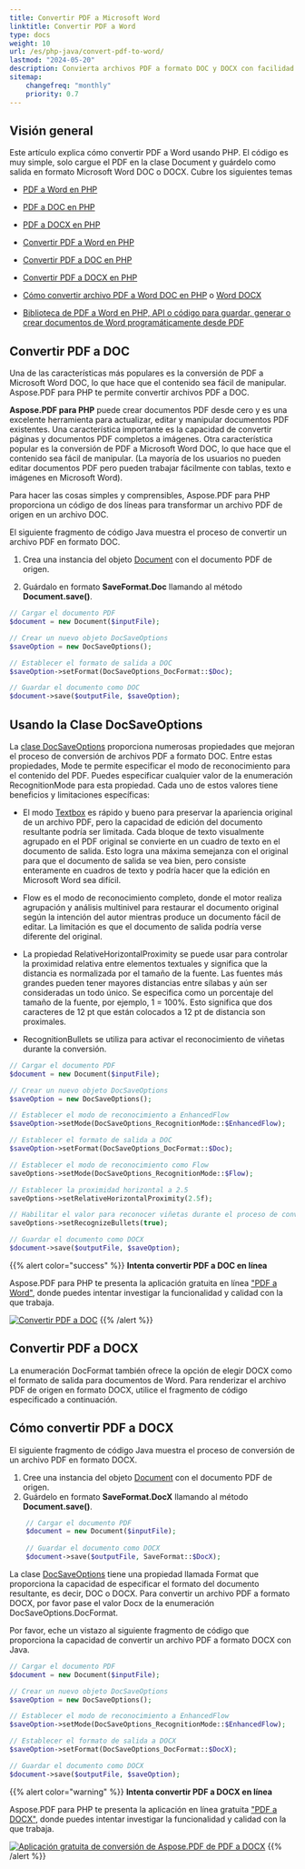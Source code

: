 ```yaml
---
title: Convertir PDF a Microsoft Word
linktitle: Convertir PDF a Word
type: docs
weight: 10
url: /es/php-java/convert-pdf-to-word/
lastmod: "2024-05-20"
description: Convierta archivos PDF a formato DOC y DOCX con facilidad y control total con Aspose.PDF para PHP. Aprenda más sobre cómo ajustar la conversión de documentos PDF a Microsoft Word.
sitemap:
    changefreq: "monthly"
    priority: 0.7
---
```


## Visión general

Este artículo explica cómo convertir PDF a Word usando PHP. El código es muy simple, solo cargue el PDF en la clase Document y guárdelo como salida en formato Microsoft Word DOC o DOCX. Cubre los siguientes temas

- [PDF a Word en PHP](#convert-pdf-to-doc)
- [PDF a DOC en PHP](#convert-pdf-to-doc)
- [PDF a DOCX en PHP](#convert-pdf-to-docx)
- [Convertir PDF a Word en PHP](#convert-pdf-to-docx)
- [Convertir PDF a DOC en PHP](#convert-pdf-to-doc)
- [Convertir PDF a DOCX en PHP](#convert-pdf-to-docx)
- [Cómo convertir archivo PDF a Word DOC en PHP](#convert-pdf-to-doc) o [Word DOCX](#convert-pdf-to-docx)

- [Biblioteca de PDF a Word en PHP, API o código para guardar, generar o crear documentos de Word programáticamente desde PDF](#convert-pdf-to-docx)

## Convertir PDF a DOC

Una de las características más populares es la conversión de PDF a Microsoft Word DOC, lo que hace que el contenido sea fácil de manipular. Aspose.PDF para PHP te permite convertir archivos PDF a DOC.

**Aspose.PDF para PHP** puede crear documentos PDF desde cero y es una excelente herramienta para actualizar, editar y manipular documentos PDF existentes. Una característica importante es la capacidad de convertir páginas y documentos PDF completos a imágenes. Otra característica popular es la conversión de PDF a Microsoft Word DOC, lo que hace que el contenido sea fácil de manipular. (La mayoría de los usuarios no pueden editar documentos PDF pero pueden trabajar fácilmente con tablas, texto e imágenes en Microsoft Word).

Para hacer las cosas simples y comprensibles, Aspose.PDF para PHP proporciona un código de dos líneas para transformar un archivo PDF de origen en un archivo DOC.

El siguiente fragmento de código Java muestra el proceso de convertir un archivo PDF en formato DOC.

1. Crea una instancia del objeto [Document](https://reference.aspose.com/page/java/com.aspose.page/document) con el documento PDF de origen.

2. Guárdalo en formato **SaveFormat.Doc** llamando al método **Document.save()**.

```php
// Cargar el documento PDF
$document = new Document($inputFile);

// Crear un nuevo objeto DocSaveOptions
$saveOption = new DocSaveOptions();

// Establecer el formato de salida a DOC
$saveOption->setFormat(DocSaveOptions_DocFormat::$Doc);

// Guardar el documento como DOC
$document->save($outputFile, $saveOption);
```

## Usando la Clase DocSaveOptions

La [clase DocSaveOptions](https://reference.aspose.com/pdf/java/com.aspose.pdf/DocSaveOptions) proporciona numerosas propiedades que mejoran el proceso de conversión de archivos PDF a formato DOC. Entre estas propiedades, Mode te permite especificar el modo de reconocimiento para el contenido del PDF. Puedes especificar cualquier valor de la enumeración RecognitionMode para esta propiedad. Cada uno de estos valores tiene beneficios y limitaciones específicas:

- El modo [Textbox](https://reference.aspose.com/pdf/java/com.aspose.pdf/TextBoxField) es rápido y bueno para preservar la apariencia original de un archivo PDF, pero la capacidad de edición del documento resultante podría ser limitada.
 Cada bloque de texto visualmente agrupado en el PDF original se convierte en un cuadro de texto en el documento de salida. Esto logra una máxima semejanza con el original para que el documento de salida se vea bien, pero consiste enteramente en cuadros de texto y podría hacer que la edición en Microsoft Word sea difícil.

- Flow es el modo de reconocimiento completo, donde el motor realiza agrupación y análisis multinivel para restaurar el documento original según la intención del autor mientras produce un documento fácil de editar. La limitación es que el documento de salida podría verse diferente del original.

- La propiedad RelativeHorizontalProximity se puede usar para controlar la proximidad relativa entre elementos textuales y significa que la distancia es normalizada por el tamaño de la fuente. Las fuentes más grandes pueden tener mayores distancias entre sílabas y aún ser consideradas un todo único. Se especifica como un porcentaje del tamaño de la fuente, por ejemplo, 1 = 100%. Esto significa que dos caracteres de 12 pt que están colocados a 12 pt de distancia son proximales.

- RecognitionBullets se utiliza para activar el reconocimiento de viñetas durante la conversión.
```php
// Cargar el documento PDF
$document = new Document($inputFile);

// Crear un nuevo objeto DocSaveOptions
$saveOption = new DocSaveOptions();

// Establecer el modo de reconocimiento a EnhancedFlow
$saveOption->setMode(DocSaveOptions_RecognitionMode::$EnhancedFlow);

// Establecer el formato de salida a DOC
$saveOption->setFormat(DocSaveOptions_DocFormat::$Doc);

// Establecer el modo de reconocimiento como Flow
saveOptions->setMode(DocSaveOptions_RecognitionMode::$Flow);

// Establecer la proximidad horizontal a 2.5
saveOptions->setRelativeHorizontalProximity(2.5f);

// Habilitar el valor para reconocer viñetas durante el proceso de conversión
saveOptions->setRecognizeBullets(true);

// Guardar el documento como DOCX
$document->save($outputFile, $saveOption);
```

{{% alert color="success" %}}
**Intenta convertir PDF a DOC en línea**

Aspose.PDF para PHP te presenta la aplicación gratuita en línea ["PDF a Word"](https://products.aspose.app/pdf/conversion/pdf-to-doc), donde puedes intentar investigar la funcionalidad y calidad con la que trabaja.


[![Convertir PDF a DOC](pdf_to_word.png)](https://products.aspose.app/pdf/conversion/pdf-to-doc)
{{% /alert %}}

## Convertir PDF a DOCX

La enumeración DocFormat también ofrece la opción de elegir DOCX como el formato de salida para documentos de Word. Para renderizar el archivo PDF de origen en formato DOCX, utilice el fragmento de código especificado a continuación.

## Cómo convertir PDF a DOCX

El siguiente fragmento de código Java muestra el proceso de conversión de un archivo PDF en formato DOCX.

1. Cree una instancia del objeto [Document](https://reference.aspose.com/page/java/com.aspose.page/document) con el documento PDF de origen.
2. Guárdelo en formato **SaveFormat.DocX** llamando al método **Document.save()**.

```php
    // Cargar el documento PDF
    $document = new Document($inputFile);
    
    // Guardar el documento como DOCX
    $document->save($outputFile, SaveFormat::$DocX);
```

La clase [DocSaveOptions](https://reference.aspose.com/pdf/java/com.aspose.pdf/docsaveoptions) tiene una propiedad llamada Format que proporciona la capacidad de especificar el formato del documento resultante, es decir, DOC o DOCX.
 Para convertir un archivo PDF a formato DOCX, por favor pase el valor Docx de la enumeración DocSaveOptions.DocFormat.

Por favor, eche un vistazo al siguiente fragmento de código que proporciona la capacidad de convertir un archivo PDF a formato DOCX con Java.

```php
// Cargar el documento PDF
$document = new Document($inputFile);

// Crear un nuevo objeto DocSaveOptions
$saveOption = new DocSaveOptions();

// Establecer el modo de reconocimiento a EnhancedFlow
$saveOption->setMode(DocSaveOptions_RecognitionMode::$EnhancedFlow);

// Establecer el formato de salida a DOCX
$saveOption->setFormat(DocSaveOptions_DocFormat::$DocX);

// Guardar el documento como DOCX
$document->save($outputFile, $saveOption);
```

{{% alert color="warning" %}}
**Intenta convertir PDF a DOCX en línea**

Aspose.PDF para PHP te presenta la aplicación en línea gratuita ["PDF a DOCX"](https://products.aspose.app/pdf/conversion/pdf-to-docx), donde puedes intentar investigar la funcionalidad y calidad con la que trabaja.


[![Aplicación gratuita de conversión de Aspose.PDF de PDF a DOCX](pdf_to_docx.png)](https://products.aspose.app/pdf/conversion/pdf-to-docx)
{{% /alert %}}